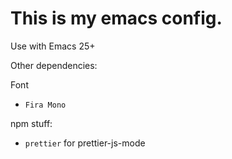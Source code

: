 # This is my emacs config.

Use with Emacs 25+

Other dependencies:

Font

 - `Fira Mono`

npm stuff:

 - `prettier` for prettier-js-mode
